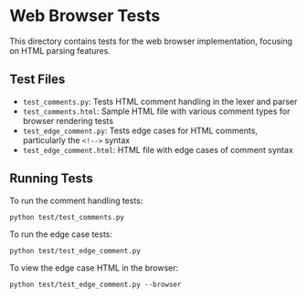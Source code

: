 # Web Browser Tests

This directory contains tests for the web browser implementation, focusing on HTML parsing features.

## Test Files

- `test_comments.py`: Tests HTML comment handling in the lexer and parser
- `test_comments.html`: Sample HTML file with various comment types for browser rendering tests
- `test_edge_comment.py`: Tests edge cases for HTML comments, particularly the `<!-->` syntax
- `test_edge_comment.html`: HTML file with edge cases of comment syntax

## Running Tests

To run the comment handling tests:
```
python test/test_comments.py
```

To run the edge case tests:
```
python test/test_edge_comment.py
```

To view the edge case HTML in the browser:
```
python test/test_edge_comment.py --browser
``` 